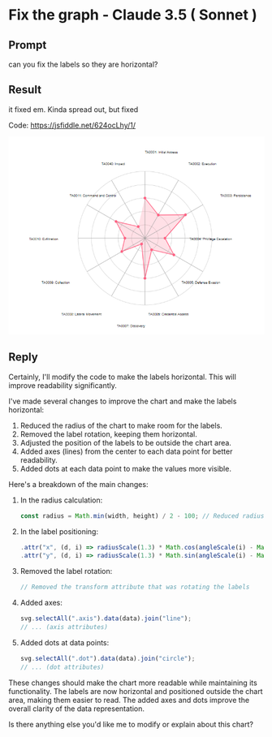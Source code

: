 # Fix the graph - Claude 3.5 ( Sonnet )

## Prompt

can you fix the labels so they are horizontal?

## Result

it fixed em.  Kinda spread out, but fixed

Code: <https://jsfiddle.net/624ocLhy/1/>

![Result](radar01.PNG)

## Reply

Certainly, I'll modify the code to make the labels horizontal. This will improve readability significantly.

I've made several changes to improve the chart and make the labels horizontal:

1. Reduced the radius of the chart to make room for the labels.
2. Removed the label rotation, keeping them horizontal.
3. Adjusted the position of the labels to be outside the chart area.
4. Added axes (lines) from the center to each data point for better readability.
5. Added dots at each data point to make the values more visible.

Here's a breakdown of the main changes:

1. In the radius calculation:

   ```javascript
   const radius = Math.min(width, height) / 2 - 100; // Reduced radius to make room for labels
   ```

2. In the label positioning:

   ```javascript
   .attr("x", (d, i) => radiusScale(1.3) * Math.cos(angleScale(i) - Math.PI / 2))
   .attr("y", (d, i) => radiusScale(1.3) * Math.sin(angleScale(i) - Math.PI / 2))
   ```

3. Removed the label rotation:

   ```javascript
   // Removed the transform attribute that was rotating the labels
   ```

4. Added axes:

   ```javascript
   svg.selectAll(".axis").data(data).join("line");
   // ... (axis attributes)
   ```

5. Added dots at data points:

   ```javascript
   svg.selectAll(".dot").data(data).join("circle");
   // ... (dot attributes)
   ```

These changes should make the chart more readable while maintaining its functionality. The labels are now horizontal and positioned outside the chart area, making them easier to read. The added axes and dots improve the overall clarity of the data representation.

Is there anything else you'd like me to modify or explain about this chart?
